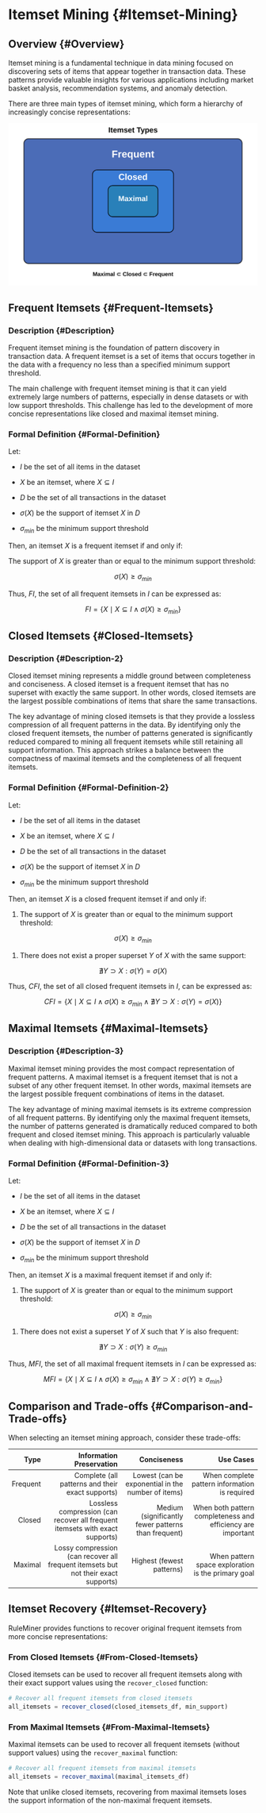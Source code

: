 
# Itemset Mining {#Itemset-Mining}

## Overview {#Overview}

Itemset mining is a fundamental technique in data mining focused on discovering sets of items that appear together in transaction data. These patterns provide valuable insights for various applications including market basket analysis, recommendation systems, and anomaly detection.

There are three main types of itemset mining, which form a hierarchy of increasingly concise representations:


![](../assets/itemsets.svg)


## Frequent Itemsets {#Frequent-Itemsets}

### Description {#Description}

Frequent itemset mining is the foundation of pattern discovery in transaction data. A frequent itemset is a set of items that occurs together in the data with a frequency no less than a specified minimum support threshold. 

The main challenge with frequent itemset mining is that it can yield extremely large numbers of patterns, especially in dense datasets or with low support thresholds. This challenge has led to the development of more concise representations like closed and maximal itemset mining.

### Formal Definition {#Formal-Definition}

Let:
- $I$ be the set of all items in the dataset
  
- $X$ be an itemset, where $X \subseteq I$
  
- $D$ be the set of all transactions in the dataset
  
- $\sigma(X)$ be the support of itemset $X$ in $D$
  
- $\sigma_{min}$ be the minimum support threshold
  

Then, an itemset $X$ is a frequent itemset if and only if:

The support of $X$ is greater than or equal to the minimum support threshold: 

$$\sigma(X) \geq \sigma_{min}$$

Thus, $FI$, the set of all frequent itemsets in $I$ can be expressed as:

$$FI = \{X \mid X \subseteq I \wedge \sigma(X) \geq \sigma_{min}\}$$

## Closed Itemsets {#Closed-Itemsets}

### Description {#Description-2}

Closed itemset mining represents a middle ground between completeness and conciseness. A closed itemset is a frequent itemset that has no superset with exactly the same support. In other words, closed itemsets are the largest possible combinations of items that share the same transactions.

The key advantage of mining closed itemsets is that they provide a lossless compression of all frequent patterns in the data. By identifying only the closed frequent itemsets, the number of patterns generated is significantly reduced compared to mining all frequent itemsets while still retaining all support information. This approach strikes a balance between the compactness of maximal itemsets and the completeness of all frequent itemsets.

### Formal Definition {#Formal-Definition-2}

Let:
- $I$ be the set of all items in the dataset
  
- $X$ be an itemset, where $X \subseteq I$
  
- $D$ be the set of all transactions in the dataset
  
- $\sigma(X)$ be the support of itemset $X$ in $D$
  
- $\sigma_{min}$ be the minimum support threshold
  

Then, an itemset $X$ is a closed frequent itemset if and only if:
1. The support of $X$ is greater than or equal to the minimum support threshold:
  

$$\sigma(X) \geq \sigma_{min}$$
1. There does not exist a proper superset $Y$ of $X$ with the same support: 
  

$$\nexists Y \supset X : \sigma(Y) = \sigma(X)$$

Thus, $CFI$, the set of all closed frequent itemsets in $I$, can be expressed as:

$$CFI = \{X \mid X \subseteq I \wedge \sigma(X) \geq \sigma_{min} \wedge \nexists Y \supset X : \sigma(Y) = \sigma(X)\}$$

## Maximal Itemsets {#Maximal-Itemsets}

### Description {#Description-3}

Maximal itemset mining provides the most compact representation of frequent patterns. A maximal itemset is a frequent itemset that is not a subset of any other frequent itemset. In other words, maximal itemsets are the largest possible frequent combinations of items in the dataset.

The key advantage of mining maximal itemsets is its extreme compression of all frequent patterns. By identifying only the maximal frequent itemsets, the number of patterns generated is dramatically reduced compared to both frequent and closed itemset mining. This approach is particularly valuable when dealing with high-dimensional data or datasets with long transactions.

### Formal Definition {#Formal-Definition-3}

Let:
- $I$ be the set of all items in the dataset
  
- $X$ be an itemset, where $X \subseteq I$
  
- $D$ be the set of all transactions in the dataset
  
- $\sigma(X)$ be the support of itemset $X$ in $D$
  
- $\sigma_{min}$ be the minimum support threshold
  

Then, an itemset $X$ is a maximal frequent itemset if and only if:
1. The support of $X$ is greater than or equal to the minimum support threshold: 
  

$$\sigma(X) \geq \sigma_{min}$$
1. There does not exist a superset $Y$ of $X$ such that $Y$ is also frequent: 
  

$$\nexists Y \supset X : \sigma(Y) \geq \sigma_{min}$$

Thus, $MFI$, the set of all maximal frequent itemsets in $I$ can be expressed as:

$$MFI = \{X \mid X \subseteq I \wedge \sigma(X) \geq \sigma_{min} \wedge \nexists Y \supset X : \sigma(Y) \geq \sigma_{min}\}$$

## Comparison and Trade-offs {#Comparison-and-Trade-offs}

When selecting an itemset mining approach, consider these trade-offs:

|     Type |                                                           Information Preservation |                                         Conciseness |                                                   Use Cases |
| --------:| ----------------------------------------------------------------------------------:| ---------------------------------------------------:| -----------------------------------------------------------:|
| Frequent |                                   Complete (all patterns and their exact supports) |  Lowest (can be exponential in the number of items) |               When complete pattern information is required |
|   Closed |       Lossless compression (can recover all frequent itemsets with exact supports) | Medium (significantly fewer patterns than frequent) | When both pattern completeness and efficiency are important |
|  Maximal | Lossy compression (can recover all frequent itemsets but not their exact supports) |                           Highest (fewest patterns) |          When pattern space exploration is the primary goal |


## Itemset Recovery {#Itemset-Recovery}

RuleMiner provides functions to recover original frequent itemsets from more concise representations:

### From Closed Itemsets {#From-Closed-Itemsets}

Closed itemsets can be used to recover all frequent itemsets along with their exact support values using the `recover_closed` function:

```julia
# Recover all frequent itemsets from closed itemsets
all_itemsets = recover_closed(closed_itemsets_df, min_support)
```


### From Maximal Itemsets {#From-Maximal-Itemsets}

Maximal itemsets can be used to recover all frequent itemsets (without support values) using the `recover_maximal` function:

```julia
# Recover all frequent itemsets from maximal itemsets
all_itemsets = recover_maximal(maximal_itemsets_df)
```


Note that unlike closed itemsets, recovering from maximal itemsets loses the support information of the non-maximal frequent itemsets.
